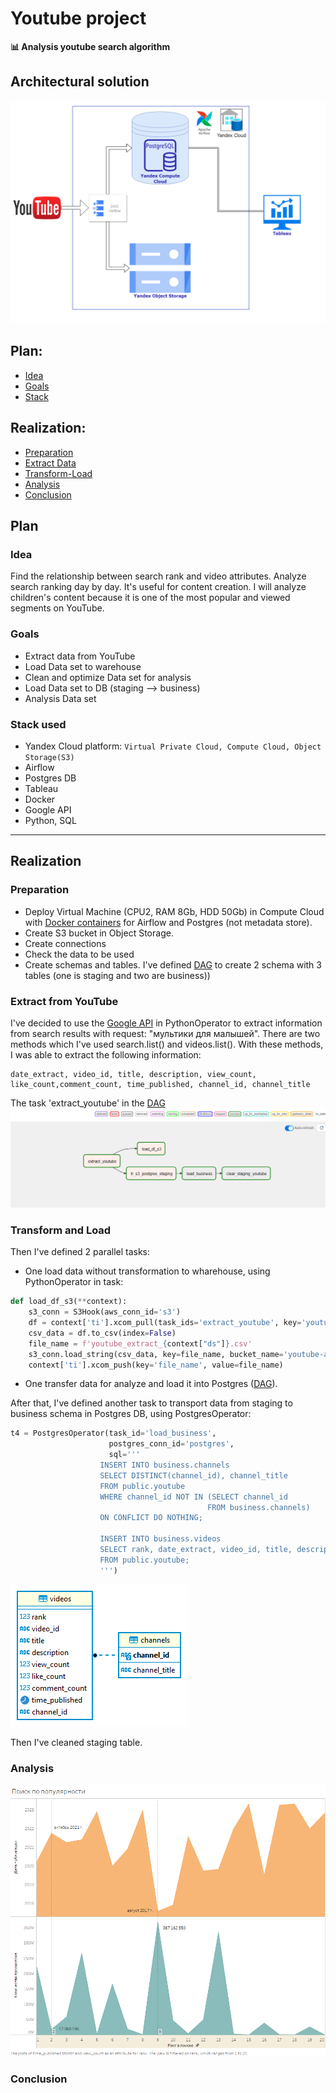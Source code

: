 # Youtube project
**📊  Analysis youtube search algorithm**
## Architectural solution
![image](images/solution.png)
## Plan:
- [Idea](#idea)
- [Goals](#goals)
- [Stack](#stack-used)
## Realization:
- [Preparation](#preparation)
- [Extract Data](#extract-from-youtube)
- [Transform-Load](#transform-and-load)
- [Analysis](#analysis)
- [Conclusion](#conclusion)
## Plan
### Idea
Find the relationship between search rank and video attributes. Analyze search ranking day by day. It's useful for content creation.
I will analyze children's content because it is one of the most popular and viewed segments on YouTube.
### Goals
- Extract data from YouTube
- Load Data set to warehouse
- Clean and optimize Data set for analysis
- Load Data set to DB (staging --> business)
- Analysis Data set
### Stack used
- Yandex Cloud platform: 
```Virtual Private Cloud, Compute Cloud, Object Storage(S3)``` 
- Airflow
- Postgres DB
- Tableau
- Docker
- Google API
- Python, SQL
---
## Realization
### Preparation
- Deploy Virtual Machine (CPU2, RAM 8Gb, HDD 50Gb) in Compute Cloud with [Docker containers](/docker) for Airflow and Postgres (not metadata store).
- Create S3 bucket in Object Storage.
- Create connections
- Check the data to be used
- Create schemas and tables. I've defined [DAG](dag_create_tables_youtube.py) to create 2 schema with 3 tables (one is staging and two are business))
### Extract from YouTube
I've decided to use the [Google API](https://developers.google.com/youtube/v3/docs/search/list) in PythonOperator to extract information from search results with request: "мультики для малышей". There are two methods which I've used search.list() and videos.list(). With these methods, I was able to extract the following information:
```csv
date_extract, video_id, title, description, view_count, like_count,comment_count, time_published, channel_id, channel_title
```
The task 'extract_youtube' in the [DAG](dag_youtube_s3_pd.py)
![image](images/dag.png)
### Transform and Load
Then I've defined 2 parallel tasks:
- One load data without transformation to wharehouse, using PythonOperator in task:
```python
def load_df_s3(**context):
    s3_conn = S3Hook(aws_conn_id='s3')
    df = context['ti'].xcom_pull(task_ids='extract_youtube', key='youtube_df')
    csv_data = df.to_csv(index=False)
    file_name = f'youtube_extract_{context["ds"]}.csv'
    s3_conn.load_string(csv_data, key=file_name, bucket_name='youtube-analytics', replace=True)
    context['ti'].xcom_push(key='file_name', value=file_name)
```
- One transfer data for analyze and load it into Postgres ([DAG](dag_youtube_s3_pd.py)).

After that, I've defined another task to transport data from staging to business schema in Postgres DB, using PostgresOperator:
```python
t4 = PostgresOperator(task_id='load_business',
                      postgres_conn_id='postgres',
                      sql='''
                    INSERT INTO business.channels
                    SELECT DISTINCT(channel_id), channel_title
                    FROM public.youtube
                    WHERE channel_id NOT IN (SELECT channel_id
                                            FROM business.channels)
                    ON CONFLICT DO NOTHING;

                    INSERT INTO business.videos
                    SELECT rank, date_extract, video_id, title, description, view_count, like_count, comment_count, time_published, channel_id
                    FROM public.youtube;
                    ''')
```
![image](images/postgres%20-%20business.png)

Then I've cleaned staging table.
### Analysis
![image](images/top%2015%20in%20search.bmp)
### Conclusion
